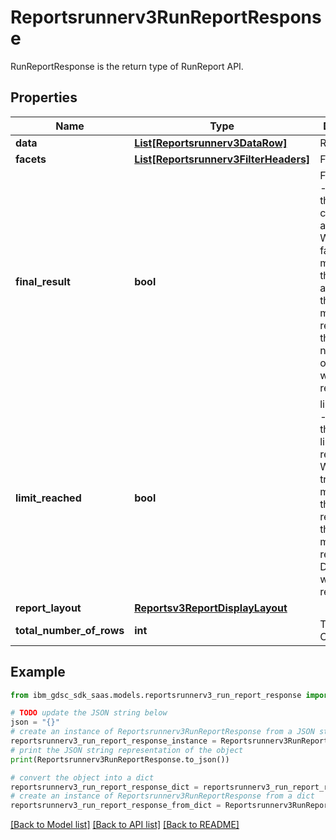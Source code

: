 # Reportsrunnerv3RunReportResponse

RunReportResponse is the return type of RunReport API.

## Properties

Name | Type | Description | Notes
------------ | ------------- | ------------- | -------------
**data** | [**List[Reportsrunnerv3DataRow]**](Reportsrunnerv3DataRow.md) | Report data. | [optional] 
**facets** | [**List[Reportsrunnerv3FilterHeaders]**](Reportsrunnerv3FilterHeaders.md) | Facets. | [optional] 
**final_result** | **bool** | Final Result - signifies that the total count&amp;facts are final. When set to false, it means that the results are partial, there are more records but they were not read yet, or the limit was reached. | [optional] 
**limit_reached** | **bool** | limit_reached - signifies if the query limit reached. When set to true, it means that the limit was reached and there are more records on DB which were not read yet. | [optional] 
**report_layout** | [**Reportsv3ReportDisplayLayout**](Reportsv3ReportDisplayLayout.md) |  | [optional] 
**total_number_of_rows** | **int** | Total Rows Count. | [optional] 

## Example

```python
from ibm_gdsc_sdk_saas.models.reportsrunnerv3_run_report_response import Reportsrunnerv3RunReportResponse

# TODO update the JSON string below
json = "{}"
# create an instance of Reportsrunnerv3RunReportResponse from a JSON string
reportsrunnerv3_run_report_response_instance = Reportsrunnerv3RunReportResponse.from_json(json)
# print the JSON string representation of the object
print(Reportsrunnerv3RunReportResponse.to_json())

# convert the object into a dict
reportsrunnerv3_run_report_response_dict = reportsrunnerv3_run_report_response_instance.to_dict()
# create an instance of Reportsrunnerv3RunReportResponse from a dict
reportsrunnerv3_run_report_response_from_dict = Reportsrunnerv3RunReportResponse.from_dict(reportsrunnerv3_run_report_response_dict)
```
[[Back to Model list]](../README.md#documentation-for-models) [[Back to API list]](../README.md#documentation-for-api-endpoints) [[Back to README]](../README.md)


